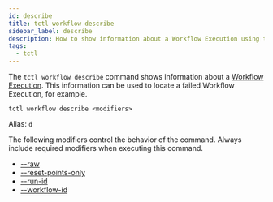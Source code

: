 ```yaml
---
id: describe
title: tctl workflow describe
sidebar_label: describe
description: How to show information about a Workflow Execution using tctl.
tags:
  - tctl
---
```


The `tctl workflow describe` command shows information about a [Workflow Execution](/concepts/what-is-a-workflow-execution).
This information can be used to locate a failed Workflow Execution, for example.

`tctl workflow describe <modifiers>`

Alias: `d`

The following modifiers control the behavior of the command.
Always include required modifiers when executing this command.

- [--raw](/tctl/modifiers#--raw)
- [--reset-points-only](/tctl/modifiers#--reset-points-only)
- [--run-id](/tctl/modifiers#--run-id)
- [--workflow-id](/tctl/modifiers#--workflow-id)
